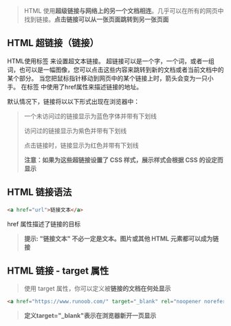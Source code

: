 > HTML 使用**超级链接与网络上的另一个文档相连**。几乎可以在所有的网页中找到链接。**点击链接可以从一张页面跳转到另一张页面**

## HTML 超链接（链接）

HTML使用标签 <a>来设置超文本链接。
超链接可以是一个字，一个词，或者一组词，也可以是一幅图像，您可以点击这些内容来跳转到新的文档或者当前文档中的某个部分。
 当您把鼠标指针移动到网页中的某个链接上时，箭头会变为一只小手。
在标签<a> 中使用了href属性来描述链接的地址。

默认情况下，链接将以以下形式出现在浏览器中：

> 一个未访问过的链接显示为蓝色字体并带有下划线
>
> 访问过的链接显示为紫色并带有下划线
>
> 点击链接时，链接显示为红色并带有下划线
>
> **注意：如果为这些超链接设置了 CSS 样式，展示样式会根据 CSS 的设定而显示**

## HTML 链接语法

```html
<a href="url">链接文本</a>
```

href 属性描述了链接的目标

> **提示: "链接文本" 不必一定是文本。图片或其他 HTML 元素都可以成为链接**

## HTML 链接 - target 属性

> 使用 target 属性，你可以定义被**链接的文档在何处显示**

```html
<a href="https://www.runoob.com/" target="_blank" rel="noopener noreferrer">访问菜鸟教程!</a>
```

> **定义target="_blank"表示在浏览器新开一页显示**

